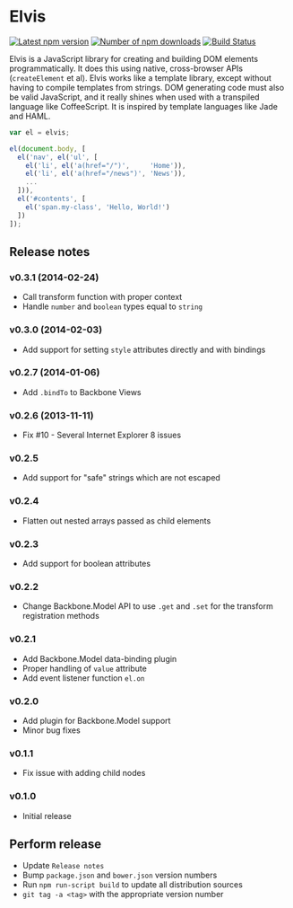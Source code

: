 # Elvis

[![Latest npm version](https://img.shields.io/npm/v/elvis.svg?style=flat)](https://www.npmjs.org/package/elvis)
[![Number of npm downloads](https://img.shields.io/npm/dm/elvis.svg?style=flat)](https://www.npmjs.org/package/elvis)
[![Build Status](https://img.shields.io/travis/myme/elvis.svg?style=flat)](https://travis-ci.org/myme/elvis)

Elvis is a JavaScript library for creating and building DOM elements programmatically. It does this using native, cross-browser APIs (`createElement` et al). Elvis works like a template library, except without having to compile templates from strings. DOM generating code must also be valid JavaScript, and it really shines when used with a transpiled language like CoffeeScript. It is inspired by template languages like Jade and HAML.

```javascript
var el = elvis;

el(document.body, [
  el('nav', el('ul', [
    el('li', el('a(href="/")',     'Home')),
    el('li', el('a(href="/news")', 'News')),
    ...
  ])),
  el('#contents', [
    el('span.my-class', 'Hello, World!')
  ])
]);
```

## Release notes

### v0.3.1 (2014-02-24)

 * Call transform function with proper context
 * Handle `number` and `boolean` types equal to `string`

### v0.3.0 (2014-02-03)

 * Add support for setting `style` attributes directly and with bindings

### v0.2.7 (2014-01-06)

 * Add `.bindTo` to Backbone Views

### v0.2.6 (2013-11-11)

 * Fix #10 - Several Internet Explorer 8 issues

### v0.2.5

 * Add support for "safe" strings which are not escaped

### v0.2.4

 * Flatten out nested arrays passed as child elements

### v0.2.3

 * Add support for boolean attributes

### v0.2.2

 * Change Backbone.Model API to use `.get` and `.set` for the transform
   registration methods

### v0.2.1

 * Add Backbone.Model data-binding plugin
 * Proper handling of `value` attribute
 * Add event listener function `el.on`

### v0.2.0

 * Add plugin for Backbone.Model support
 * Minor bug fixes

### v0.1.1

 * Fix issue with adding child nodes

### v0.1.0

 * Initial release

## Perform release

 * Update `Release notes`
 * Bump `package.json` and `bower.json` version numbers
 * Run `npm run-script build` to update all distribution sources
 * `git tag -a <tag>` with the appropriate version number
